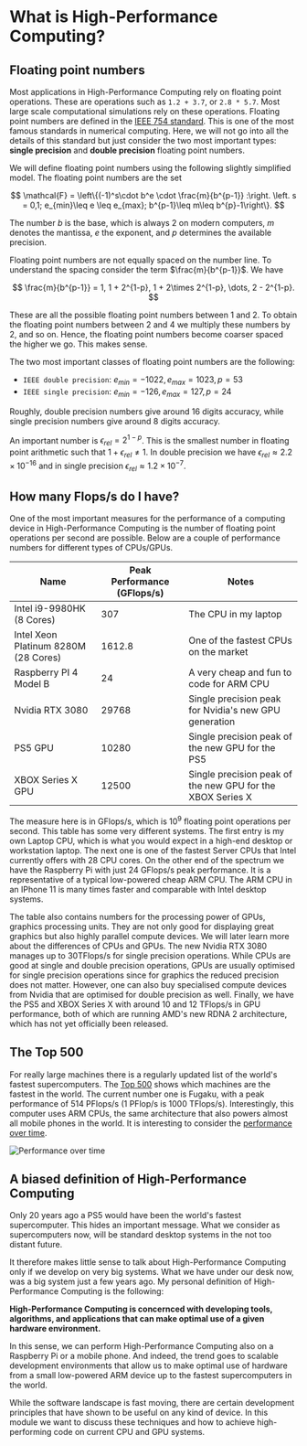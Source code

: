 # What is High-Performance Computing?

## Floating point numbers

Most applications in High-Performance Computing rely on floating point operations. These are
operations such as `1.2 + 3.7`, or `2.8 * 5.7`. Most large scale computational simulations rely
on these operations. Floating point numbers are defined in the [IEEE 754 standard](https://en.wikipedia.org/wiki/IEEE_754). This is one of the most famous standards in numerical computing. Here, we will not go into all the details of this
standard but just consider the two most important types: **single precision** and **double precision** floating point numbers.

We will define floating point numbers using the following slightly simplified model. The floating point numbers are the set 

$$
\mathcal{F} = \left\{(-1)^s\cdot b^e \cdot \frac{m}{b^{p-1}} :\right.
\left. s = 0,1; e_{min}\leq e \leq e_{max}; b^{p-1}\leq m\leq b^{p}-1\right\}.
$$

The number $b$ is the base, which is always $2$ on modern computers, $m$ denotes the mantissa, $e$ the exponent, and $p$ determines the available precision.

Floating point numbers are not equally spaced on the number line. To understand the spacing consider the term $\frac{m}{b^{p-1}}$. We have

$$
\frac{m}{b^{p-1}} = 1, 1 + 2^{1-p}, 1 + 2\times 2^{1-p}, \dots, 2 - 2^{1-p}.
$$

These are all the possible floating point numbers between $1$ and $2$. To obtain the floating point numbers between $2$ and $4$ we multiply these numbers by $2$, and so on. Hence, the floating point numbers become coarser spaced the higher we go. This makes sense.

The two most important classes of floating point numbers are the following:

* `IEEE double precision`: $e_{min} = -1022, e_{max} = 1023, p=53$
* `IEEE single precision`: $e_{min} = -126, e_{max} = 127, p=24$

Roughly, double precision numbers give around 16 digits accuracy, while single precision numbers give around 8 digits accuracy.

An important number is $\epsilon_{rel} = 2^{1-p}$. This is the smallest number in floating point arithmetic such that $1 + \epsilon_{rel}\neq 1$. In double precision we have $\epsilon_{rel}\approx 2.2\times 10^{-16}$ and in single precision $\epsilon_{rel}\approx 1.2\times 10^{-7}$.

## How many Flops/s do I have?

One of the most important measures for the performance of a computing device in High-Performance Computing is the number of floating point operations per second are possible. Below are a couple of performance numbers for different types of CPUs/GPUs.

| Name  | Peak Performance (GFlops/s) | Notes |
| ----  | --------------------------- | ----- | 
| Intel i9-9980HK (8 Cores) | 307 | The CPU in my laptop |
| Intel Xeon Platinum 8280M (28 Cores) | 1612.8 | One of the fastest CPUs on the market |
| Raspberry PI 4 Model B | 24 | A very cheap and fun to code for ARM CPU |
| Nvidia RTX 3080 | 29768 | Single precision peak for Nvidia's new GPU generation |
| PS5 GPU | 10280 | Single precision peak of the new GPU for the PS5 |
| XBOX Series X GPU | 12500 | Single precision peak of the new GPU for the XBOX Series X

The measure here is in GFlops/s, which is $10^9$ floating point operations per second. This table has some very different systems. The first entry is my own Laptop CPU, which is what you would expect in a high-end desktop or workstation laptop. The next one is one of the fastest Server CPUs that Intel currently offers with 28 CPU cores. On the other end of the spectrum we have the Raspberry Pi with just 24 GFlops/s peak performance. It is a representative of a typical low-powered cheap ARM CPU. The ARM CPU in an IPhone 11 is many times faster and comparable with Intel desktop systems.

The table also contains numbers for the processing power of GPUs, graphics processing units. They are not only good for displaying great graphics but also highly parallel compute devices. We will later learn more about the differences of CPUs and GPUs. The new Nvidia RTX 3080 manages up to 30TFlops/s for single precision operations. While CPUs are good at single and double precision operations, GPUs are usually optimised for single precision operations since for graphics the reduced precision does not matter. However, one can also buy specialised compute devices from Nvidia that are optimised for double precision as well. Finally, we have the PS5 and XBOX Series X with around 10 and 12 TFlops/s in GPU performance, both of which are running AMD's new RDNA 2 architecture, which has not yet officially been released.

## The Top 500

For really large machines there is a regularly updated list of the world's fastest supercomputers. The [Top 500](https://top500.org/) shows which machines are the fastest in the world. The current number one is Fugaku, with a peak performance of 514 PFlops/s (1 PFlop/s is 1000 TFlops/s). Interestingly, this computer uses ARM CPUs, the same architecture that also powers almost all mobile phones in the world. It is interesting to consider the [performance over time](https://top500.org/statistics/perfdevel/).

![Performance over time](./img/top500development.png)

## A biased definition of High-Performance Computing

Only 20 years ago a PS5 would have been the world's fastest supercomputer. This hides an important message. What we consider as supercomputers now, will be standard desktop systems in the not too distant future.

It therefore makes little sense to talk about High-Performance Computing only if we develop on very big systems. What we have under our desk now, was a big system just a few years ago. My personal definition of High-Performance Computing is the following:

**High-Performance Computing is concernced with developing tools, algorithms, and applications that can make optimal use of a given hardware environment.**

In this sense, we can perform High-Performance Computing also on a Raspberry Pi or a mobile phone. And indeed, the trend goes to scalable development environments that allow us to make optimal use of hardware from a small low-powered ARM device up to the fastest supercomputers in the world.

While the software landscape is fast moving, there are certain development principles that have shown to be useful on any kind of device. In this module we want to discuss these techniques and how to achieve high-performing code on current CPU and GPU systems.







